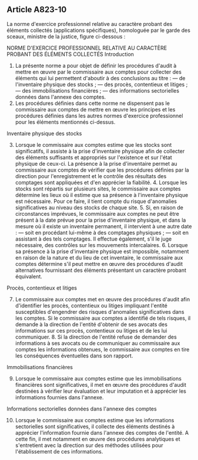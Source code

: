 Article A823-10
----
La norme d'exercice professionnel relative au caractère probant des éléments
collectés (applications spécifiques), homologuée par le garde des sceaux,
ministre de la justice, figure ci-dessous :

NORME D'EXERCICE PROFESSIONNEL RELATIVE AU CARACTÈRE PROBANT DES ÉLÉMENTS
COLLECTÉS Introduction

1. La présente norme a pour objet de définir les procédures d'audit à mettre en
œuvre par le commissaire aux comptes pour collecter des éléments qui lui
permettent d'aboutir à des conclusions au titre : ― de l'inventaire physique des
stocks ; ― des procès, contentieux et litiges ; ― des immobilisations
financières ; ― des informations sectorielles données dans l'annexe des comptes.
2. Les procédures définies dans cette norme ne dispensent pas le commissaire aux
comptes de mettre en œuvre les principes et les procédures définies dans les
autres normes d'exercice professionnel pour les éléments mentionnés ci-dessus.


Inventaire physique des stocks

3. Lorsque le commissaire aux comptes estime que les stocks sont significatifs,
il assiste à la prise d'inventaire physique afin de collecter des éléments
suffisants et appropriés sur l'existence et sur l'état physique de ceux-ci. La
présence à la prise d'inventaire permet au commissaire aux comptes de vérifier
que les procédures définies par la direction pour l'enregistrement et le
contrôle des résultats des comptages sont appliquées et d'en apprécier la
fiabilité. 4. Lorsque les stocks sont répartis sur plusieurs sites, le
commissaire aux comptes détermine les lieux où il estime que sa présence à
l'inventaire physique est nécessaire. Pour ce faire, il tient compte du risque
d'anomalies significatives au niveau des stocks de chaque site. 5. Si, en raison
de circonstances imprévues, le commissaire aux comptes ne peut être présent à la
date prévue pour la prise d'inventaire physique, et dans la mesure où il existe
un inventaire permanent, il intervient à une autre date : ― soit en procédant
lui-même à des comptages physiques ; ― soit en assistant à des tels comptages.
Il effectue également, s'il le juge nécessaire, des contrôles sur les mouvements
intercalaires. 6. Lorsque sa présence à la prise d'inventaire physique est
impossible, notamment en raison de la nature et du lieu de cet inventaire, le
commissaire aux comptes détermine s'il peut mettre en œuvre des procédures
d'audit alternatives fournissant des éléments présentant un caractère probant
équivalent.

Procès, contentieux et litiges

7. Le commissaire aux comptes met en œuvre des procédures d'audit afin
d'identifier les procès, contentieux ou litiges impliquant l'entité susceptibles
d'engendrer des risques d'anomalies significatives dans les comptes. Si le
commissaire aux comptes a identifié de tels risques, il demande à la direction
de l'entité d'obtenir de ses avocats des informations sur ces procès,
contentieux ou litiges et de les lui communiquer. 8. Si la direction de l'entité
refuse de demander des informations à ses avocats ou de communiquer au
commissaire aux comptes les informations obtenues, le commissaire aux comptes en
tire les conséquences éventuelles dans son rapport.


Immobilisations financières

9. Lorsque le commissaire aux comptes estime que les immobilisations financières
sont significatives, il met en œuvre des procédures d'audit destinées à vérifier
leur évaluation et leur imputation et à apprécier les informations fournies dans
l'annexe.

Informations sectorielles données dans l'annexe des comptes

10. Lorsque le commissaire aux comptes estime que les informations sectorielles
sont significatives, il collecte des éléments destinés à apprécier l'information
fournie dans l'annexe des comptes de l'entité. A cette fin, il met notamment en
œuvre des procédures analytiques et s'entretient avec la direction sur des
méthodes utilisées pour l'établissement de ces informations.
